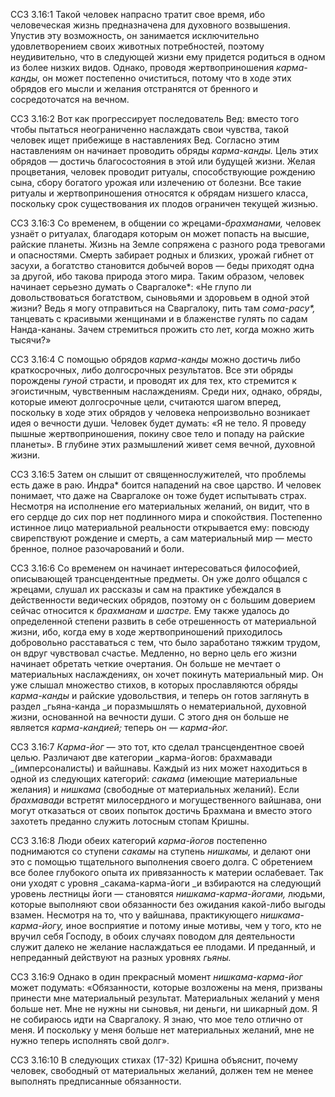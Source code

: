 ССЗ 3.16:1	Такой человек напрасно тратит свое время, ибо человеческая жизнь предназначена для духовного возвышения. Упустив эту возможность, он занимается исключительно удовлетворением своих животных потребностей, поэтому неудивительно, что в следующей жизни ему придется родиться в одном из более низких видов. Однако, проводя жертвоприношения _карма-канды,_ он может постепенно очиститься, потому что в ходе этих обрядов его мысли и желания отстранятся от бренного и сосредоточатся на вечном.

ССЗ 3.16:2	Вот как прогрессирует последователь Вед: вместо того чтобы пытаться неограниченно наслаждать свои чувства, такой человек ищет прибежище в наставлениях Вед. Согласно этим наставлениям он начинает проводить обряды _карма-канды._ Цель этих обрядов — достичь благосостояния в этой или будущей жизни. Желая процветания, человек проводит ритуалы, способствующие рождению сына, сбору богатого урожая или излечению от болезни. Все такие ритуалы и жертвоприношения относятся к обрядам низшего класса, поскольку срок существования их плодов ограничен текущей жизнью.

ССЗ 3.16:3	Со временем, в общении со жрецами-_брахманами,_ человек узнаёт о ритуалах, благодаря которым он может попасть на высшие, райские планеты. Жизнь на Земле сопряжена с разного рода тревогами и опасностями. Смерть забирает родных и близких, урожай гибнет от засухи, а богатство становится добычей воров — беды приходят одна за другой, ибо такова природа этого мира. Таким образом, человек начинает серьезно думать о Сваргалоке\*: «Не глупо ли довольствоваться богатством, сыновьями и здоровьем в одной этой жизни? Ведь я могу отправиться на Сваргалоку, пить там _сома-расу\*,_ танцевать с красивыми женщинами и в блаженстве гулять по садам Нанда-кананы. Зачем стремиться прожить сто лет, когда можно жить тысячи?»

ССЗ 3.16:4	С помощью обрядов _карма-канды_ можно достичь либо краткосрочных, либо долгосрочных результатов. Все эти обряды порождены _гуной_ страсти, и проводят их для тех, кто стремится к эгоистичным, чувственным наслаждениям. Среди них, однако, обряды, которые имеют долгосрочные цели, считаются шагом вперед, поскольку в ходе этих обрядов у человека непроизвольно возникает идея о вечности души. Человек будет думать: «Я не тело. Я проведу пышные жертвоприношения, покину свое тело и попаду на райские планеты». В глубине этих размышлений живет семя вечной, духовной жизни.

ССЗ 3.16:5	Затем он слышит от священнослужителей, что проблемы есть даже в раю. Индра\* боится нападений на свое царство. И человек понимает, что даже на Сваргалоке он тоже будет испытывать страх. Несмотря на исполнение его материальных желаний, он видит, что в его сердце до сих пор нет подлинного мира и спокойствия. Постепенно истинное лицо материальной реальности открывается ему: повсюду свирепствуют рождение и смерть, а сам материальный мир — место бренное, полное разочарований и боли.

ССЗ 3.16:6	Со временем он начинает интересоваться философией, описывающей трансцендентные предметы. Он уже долго общался с жрецами, слушал их рассказы и сам на практике убеждался в действенности ведических обрядов, поэтому он с большим доверием сейчас относится к _брахманам_ и _шастре._ Ему также удалось до определенной степени развить в себе отрешенность от материальной жизни, ибо, когда ему в ходе жертвоприношений приходилось добровольно расставаться с тем, что было заработано тяжким трудом, он вдруг чувствовал счастье. Медленно, но верно цель его жизни начинает обретать четкие очертания. Он больше не мечтает о материальных наслаждениях, он хочет покинуть материальный мир. Он уже слышал множество стихов, в которых прославляются обряды _карма-канды_ и райские удовольствия, и теперь он готов заглянуть в раздел _гьяна-канда _и поразмышлять о нематериальной, духовной жизни, основанной на вечности души. С этого дня он больше не является _карма-кандией;_ теперь он — _карма-йог._

ССЗ 3.16:7	_Карма-йог —_ это тот, кто сделал трансцендентное своей целью. Различают две категории _карма-йогов: брахмавади _(имперсоналисты) и вайшнавы. Каждый из них может находиться в одной из следующих категорий: _сакама_ (имеющие материальные желания) и _нишкама_ (свободные от материальных желаний). Если _брахмавади_ встретят милосердного и могущественного вайшнава, они могут отказаться от своих попыток достичь Брахмана и вместо этого захотеть преданно служить лотосным стопам Кришны.

ССЗ 3.16:8	Люди обеих категорий _карма-йогов_ постепенно поднимаются со ступени _сакамы_ на ступень _нишкамы,_ и делают они это с помощью тщательного выполнения своего долга. С обретением все более глубокого опыта их привязанность к материи ослабевает. Так они уходят с уровня _сакама-карма-йоги _и взбираются на следующий уровень лестницы йоги — становятся _нишкама-карма-йогами,_ людьми, которые выполняют свои обязанности без ожидания какой-либо выгоды взамен. Несмотря на то, что у вайшнава, практикующего _нишкама-карма-йогу,_ иное восприятие и потому иные мотивы, чем у того, кто не вручил себя Господу, в обоих случаях поводом для деятельности служит далеко не желание наслаждаться ее плодами. И преданный, и непреданный действуют на разных уровнях _гьяны._

ССЗ 3.16:9	Однако в один прекрасный момент _нишкама-карма-йог_ может подумать: «Обязанности, которые возложены на меня, призваны принести мне материальный результат. Материальных желаний у меня больше нет. Мне не нужны ни сыновья, ни деньги, ни шикарный дом. Я не собираюсь идти на Сваргалоку. Я знаю, что мое тело отлично от меня. И поскольку у меня больше нет материальных желаний, мне не нужно теперь исполнять свой долг».

ССЗ 3.16:10	В следующих стихах (17-32) Кришна объяснит, почему человек, свободный от материальных желаний, должен тем не менее выполнять предписанные обязанности.